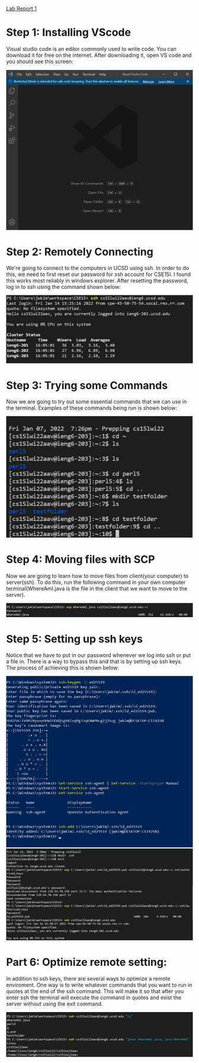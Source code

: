 [Lab Report 1](https://richard21a.github.io/cse15l-lab-reports//lab-report-1-week-2.html)

# Step 1: Installing VScode

Visual studio code is an editor commonly used to write code. You can download it for free on the internet. After downloading it, open VS code and you should see this screen:

![Image](vscode.png)

# Step 2: Remotely Connecting

We're going to connect to the computers in UCSD using ssh. In order to do this, we need to first reset our password for ssh account for CSE15l. I found this works most reliably in windows explorer. After resetting the password, log in to ssh using the command shown below:

![Image](remote.png)

# Step 3: Trying some Commands

Now we are going to try out some essential commands that we can use in the terminal. Examples of these commands being run is shown below:

![Image](commands.png)

# Step 4: Moving files with SCP

Now we are going to learn how to move files from client(your computer) to server(ssh). To do this, run the following command in your own computer terminal(WhereAmI.java is the file in the client that we want to move to the server).

![Image](scp.png)

# Step 5: Setting up ssh keys

Notice that we have to put in our password whenever we log into ssh or put a file in. There is a way to bypass this and that is by setting up ssh keys. The process of achieving this is shown below:

![Image](keygen.png)
![Image](keygen2.png)

# Part 6: Optimize remote setting:

In addition to ssh keys, there are several ways to optimize a remote enviroment. One way is to write whatever commands that you want to run in quotes at the end of the ssh command. This will make it so that after you enter ssh the terminal will execute the command in quotes and exist the server without using the exit command.

![Image](optimal.png)